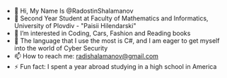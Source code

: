 - 👋 Hi, My Name Is @RadostinShalamanov
- 📓 Second Year Student at Faculty of Mathematics and Informatics, University of Plovdiv - "Paisii Hilendarski"
- 👀 I’m interested in Coding, Cars, Fashion and Reading books
- 🌱 The language that I use the most is C#, and I am eager to get myself into the world of Cyber Security
- 📫 How to reach me: radishalamanov@gmail.com
- ⚡ Fun fact: I spent a year abroad studying in a high school in America

<!---
RadostinShalamanov/RadostinShalamanov is a ✨ special ✨ repository because its `README.md` (this file) appears on your GitHub profile.
You can click the Preview link to take a look at your changes.
--->
